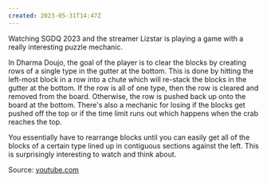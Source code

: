 ```yaml
---
created: 2023-05-31T14:47Z
---
```


Watching SGDQ 2023 and the streamer Lizstar is playing a game with a really interesting puzzle mechanic.

In Dharma Doujo, the goal of the player is to clear the blocks by creating rows of a single type in the gutter at the bottom. This is done by hitting the left-most block in a row into a chute which will re-stack the blocks in the gutter at the bottom. If the row is all of one type, then the row is cleared and removed from the board. Otherwise, the row is pushed back up onto the board at the bottom. There's also a mechanic for losing if the blocks get pushed off the top or if the time limit runs out which happens when the crab reaches the top.

You essentially have to rearrange blocks until you can easily get all of the blocks of a certain type lined up in contiguous sections against the left. This is surprisingly interesting to watch and think about.

Source: [youtube.com](https://www.youtube.com/watch?v=SOs8o5toXh8)
